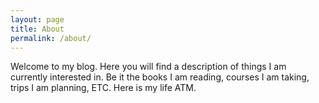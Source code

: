 ```yaml
---
layout: page
title: About
permalink: /about/
---
```


Welcome to my blog. Here you will find a description of things I am currently interested in. Be it the books I am reading, courses I am taking, trips I am planning, ETC. Here is my life ATM. 
